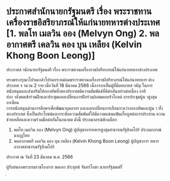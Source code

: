 
# ประกาศสำนักนายกรัฐมนตรี เรื่อง พระราชทานเครื่องราชอิสริยาภรณ์ให้แก่นายทหารต่างประเทศ [1. พลโท เมลวิน ออง (Melvyn Ong) 2. พลอากาศตรี เคลวิน คอง บุน เหลียง (Kelvin Khong Boon Leong)]
      
      

      
      

ประกาศส านักนายกรัฐมนตรี 
เรื่อง  พระราชทานเครื่องราชอิสริยาภรณ์ให้แก่นายทหารต่างประเทศ 
 
 
ทรงพระกรุณาโปรดเกล้าโปรดกระหม่อมพระราชทานเครื่องราชอิสริยาภรณ์ให้แก่นายทหาร 
ต่างประเทศ  จ านวน  2  ราย  เมื่อวันที่  18  มีนาคม  2566  เนื่องจากเป็นผู้ที่มีบทบาทส าคัญ 
ในการสนับสนุนและส่งเสริมให้กองทัพทั้งสองประเทศมีความสัมพันธ์ที่ดีต่อกันอย่างต่อเนื่อง  อาทิ   
ส่งก าลังพลเข้าร่วมฝึกและประชุมแลกเปลี่ยนการฝึกร่วม/ผสมคอบร้าโกลด์  การประชุมผู้น าสูงสุดอาเซียน   
การสนับสนุนด้านการศึกษาเพื่อพัฒนาบุคลากร  และแลกเปลี่ยนการเยือนระหว่างกองทัพและผู้น า 
ทั้งสองประเทศ  ซึ่งเป็นประโยชน์และกระชับความสัมพันธ์ให้มีความแน่นแฟ้นเกื้อกูลต่อการประสาน 
ความช่วยเหลือและความร่วมมือต่อกันในอนาคต  ดังนี้ 
ประถมาภรณ์ช้างเผือก 
1. พลโท เมลวิน  ออง  (Melvyn  Ong)  ผู้บัญชาการทหารสูงสุดสาธารณรัฐสิงคโปร์ 
ประถมาภรณ์มงกุฎไทย 
2. พลอากาศตรี เคลวิน  คอง  บุน  เหลียง  (Kelvin Khong Boon Leong)  ผู้บัญชาการ 
ทหารอากาศสาธารณรัฐสิงคโปร์ 
 
ประกาศ  ณ  วันที่  23  มีนาคม  พ.ศ.  2566 
 
ผู้รับสนองพระบรมราชโองการ 
พลเอก ประยุทธ์  จันทร์โอชา 
นายกรัฐมนตรี 
้
 
่
 